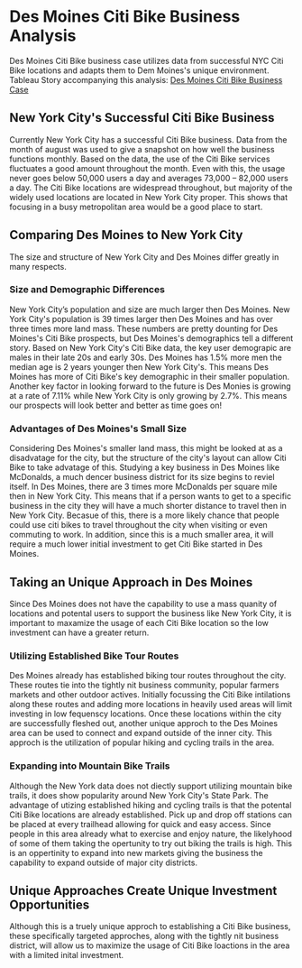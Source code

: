 # Des Moines Citi Bike Business Analysis 
Des Moines Citi Bike business case utilizes data from successful NYC Citi Bike locations and adapts them to Dem Moines's unique environment. 
Tableau Story accompanying this analysis: [Des Moines Citi Bike Business Case](https://public.tableau.com/profile/eric.laflure#!/vizhome/citibike_data_15937523295270/DesMoinesCitiBikeBusinessCase)

## New York City's Successful Citi Bike Business
Currently New York City has a successful Citi Bike business. Data from the month of august was used to give a snapshot on how well the business functions monthly. Based on the data, the use of the Citi Bike services fluctuates a good amount throughout the month. Even with this, the usage never goes below 50,000 users a day and averages 73,000 – 82,000 users a day. The Citi Bike locations are widespread throughout, but majority of the widely used locations are located in New York City proper. This shows that focusing in a busy metropolitan area would be a good place to start.

## Comparing Des Moines to New York City
The size and structure of New York City and Des Moines differ greatly in many respects.

### Size and Demographic Differences
New York City’s population and size are much larger then Des Moines. New York City's population is 39 times larger then Des Moines and has over three times more land mass. These numbers are pretty dounting for Des Moines's Citi Bike prospects, but Des Moines's demographics tell a different story. Based on New York City's Citi Bike data, the key user demograpic are males in their late 20s and early 30s. Des Moines has 1.5% more men the median age is 2 years younger then New York City's. This means Des Moines has more of Citi Bike's key demographic in their smaller population. Another key factor in looking forward to the future is Des Monies is growing at a rate of 7.11% while New York City is only growing by 2.7%. This means our prospects will look better and better as time goes on!

### Advantages of Des Moines's Small Size
Considering Des Moines's smaller land mass, this might be looked at as a disadvatage for the city, but the structure of the city's layout can allow Citi Bike to take advatage of this. Studying a key business in Des Moines like McDonalds, a much dencer business district for its size begins to reviel itself. In Des Moines, there are 3 times more McDonalds per square mile then in New York City. This means that if a person wants to get to a specific business in the city they will have a much shorter distance to travel then in New York City. Becasue of this, there is a more likely chance that people could use citi bikes to travel throughout the city when visiting or even commuting to work. In addition, since this is a much smaller area, it will require a much lower initial investment to get Citi Bike started in Des Moines.

## Taking an Unique Approach in Des Moines
Since Des Moines does not have the capability to use a mass quanity of locations and potental users to support the business like New York City, it is important to maxamize the usage of each Citi Bike location so the low investment can have a greater return. 

### Utilizing Established Bike Tour Routes
Des Moines already has established biking tour routes throughout the city. These routes tie into the tightly nit business community, popular farmers markets and other outdoor actives. Initially focussing the Citi Bike intilations along these routes and adding more locations in heavily used areas will limit investing in low fequenscy locations. Once these locations within the city are successfully fleshed out, another unique approch to the Des Moines area can be used to connect and expand outside of the inner city. This approch is the utilization of popular hiking and cycling trails in the area.

### Expanding into Mountain Bike Trails
Although the New York data does not diectly support utilizing mountain bike trails, it does show popularity around New York City's State Park. The advantage of utizing established hiking and cycling trails is that the potental Citi Bike locations are already established. Pick up and drop off stations can be placed at every trailhead allowing for quick and easy access. Since people in this area already what to exercise and enjoy nature, the likelyhood of some of them taking the opertunity to try out biking the trails is high. This is an oppertinity to expand into new markets giving the business the capability to expand outside of major city districts. 

## Unique Approaches Create Unique Investment Opportunities
Although this is a truely unique approch to establishing a Citi Bike business, these specifically targeted approches, along with the tightly nit business district, will allow us to maximize the usage of Citi Bike loactions in the area with a limited inital investment. 
